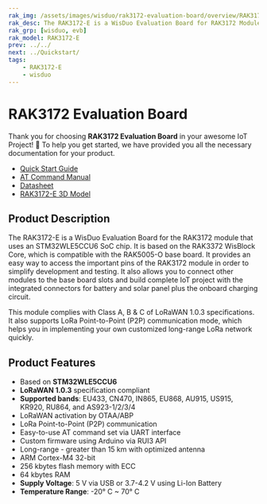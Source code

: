```yaml
---
rak_img: /assets/images/wisduo/rak3172-evaluation-board/overview/RAK3172-Evaluation.png
rak_desc: The RAK3172-E is a WisDuo Evaluation Board for RAK3172 Module that is uses an STM32WLE5CC SoC chip.
rak_grp: [wisduo, evb]
rak_model: RAK3172-E
prev: ../../
next: ../Quickstart/
tags:
    - RAK3172-E
    - wisduo
---
```


# RAK3172 Evaluation Board
Thank you for choosing **RAK3172 Evaluation Board** in your awesome IoT Project! 🎉 To help you get started, we have provided you all the necessary documentation for your product.

* [Quick Start Guide](/Product-Categories/WisDuo/RAK3172-Evaluation-Board/Quickstart/)
* [AT Command Manual](/Product-Categories/WisDuo/RAK3172-Evaluation-Board/AT-Command-Manual/)
* [Datasheet](/Product-Categories/WisDuo/RAK3172-Evaluation-Board/Datasheet/)
* [RAK3172-E 3D Model](https://downloads.rakwireless.com/3D_File/WisDuo/3D_RAK3172-E.zip)

## Product Description

The RAK3172-E is a WisDuo Evaluation Board for the RAK3172 module that uses an STM32WLE5CCU6 SoC chip. It is based on the RAK3372 WisBlock Core, which is compatible with the RAK5005-O base board. It provides an easy way to access the important pins of the RAK3172 module in order to simplify development and testing. It also allows you to connect other modules to the base board slots and build complete IoT project with the integrated connectors for battery and solar panel plus the onboard charging circuit.

This module complies with Class A, B & C of LoRaWAN 1.0.3 specifications. It also supports LoRa Point-to-Point (P2P) communication mode, which helps you in implementing your own customized long-range LoRa network quickly.

## Product Features

- Based on **STM32WLE5CCU6**
- **LoRaWAN 1.0.3** specification compliant
- **Supported bands**: EU433, CN470, IN865, EU868, AU915, US915, KR920, RU864, and AS923-1/2/3/4
- LoRaWAN activation by OTAA/ABP
- LoRa Point-to-Point (P2P) communication
- Easy-to-use AT command set via UART interface
- Custom firmware using Arduino via RUI3 API
- Long-range - greater than 15&nbsp;km with optimized antenna
- ARM Cortex-M4 32-bit
- 256&nbsp;kbytes flash memory with ECC
- 64&nbsp;kbytes RAM
- **Supply Voltage**: 5&nbsp;V via USB or 3.7-4.2&nbsp;V using Li-Ion Battery
- **Temperature Range**: -20°&nbsp;C ~ 70°&nbsp;C
